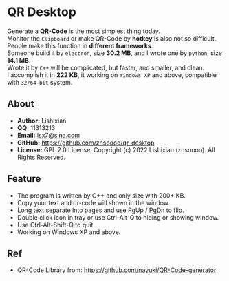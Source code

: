 # QR Desktop
Generate a __QR-Code__ is the most simplest thing today.  
Monitor the `Clipboard` or make QR-Code by __hotkey__ is also not so difficult.  
People make this function in __different frameworks__.  
Someone build it by `electron`, size __30.2 MB__, and I wrote one by `python`, size __14.1 MB__.  
Wrote it by `C++` will be complicated, but faster, and smaller, and clean.  
I accomplish it in __222 KB__, it working on `Windows XP` and above, compatible with `32/64-bit` system.  

## About
- __Author:__ Lishixian
- __QQ:__ 11313213
- __Email:__ lsx7@sina.com
- __GitHub:__ https://github.com/znsoooo/qr_desktop
- __License:__ GPL 2.0 License. Copyright (c) 2022 Lishixian (znsoooo). All Rights Reserved.

## Feature
- The program is written by C++ and only size with 200+ KB.
- Copy your text and qr-code will shown in the window.
- Long text separate into pages and use PgUp / PgDn to flip.
- Double click icon in tray or use Ctrl-Alt-Q to hiding or showing window.
- Use Ctrl-Alt-Shift-Q to quit.
- Working on Windows XP and above.

## Ref
- QR-Code Library from: https://github.com/nayuki/QR-Code-generator
